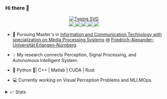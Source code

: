 ### Hi there 👋


<p align="center">
<a href="https://github.com/prajolshrestha">
    <img src="https://readme-typing-svg.demolab.com?font=Georgia&size=18&duration=2500&pause=100&multiline=true&width=550&height=120&lines=PRAJOL+SHRESTHA+%7C+Research+Engineer;Computer+Vision+%7C+Medical+Image+Processing;Multimodel+Signal+Processing;Machine+Learning+%7C+Deep+Learning" alt="Typing SVG" />
</a>

<br>
<a href="https://www.linkedin.com/in/prajolshresthaa/">
    <img src="https://img.shields.io/badge/-Linkedin-blue?style=flat-square&logo=linkedin">
</a>
<a href="mailto:prajolstha9@gmail.com">
    <img src="https://img.shields.io/badge/-Email-red?style=flat-square&logo=gmail&logoColor=white">
</a>
<a href="https://pypi.org/user/prajolshrestha/">
    <img src="https://img.shields.io/badge/PyPi-blue?style=flat-square&logo=pypi&logoColor=white">
</a>    
<a href="https://prajolshrestha.github.io/">
    <img src="https://img.shields.io/badge/Website-green?style=flat-square&logo=pypi&logoColor=white">
</a>   
<a href="https://huggingface.co/prajolshrestha/">
    <img src="https://img.shields.io/badge/HuggingFace-yellow?style=flat-square&logo=pypi&logoColor=white">
</a>   
</br>
</p>

* 📖 Pursuing Master's in [Information and Communication Technology with specialization on Media Processing Systems](https://www.iuk.studium.fau.de/studierende/studienablauf-master/) @ [Friedrich-Alexander-Universität Erlangen-Nürnberg](https://www.iuk.studium.fau.eu/). 

* 💡 My research connects Perception, Signal Processing, and Autonomous Intelligent System.

* 📖 Python 🐍| C++ | Matlab | CUDA | Rust

* 💻 Currently working on Visual Perception Problems and MLLMOps.



<details>
<summary>📈 Stats</summary>
<br>
My Github Stats

![](http://github-profile-summary-cards.vercel.app/api/cards/profile-details?username=prajolshrestha&theme=dracula) 

![](http://github-profile-summary-cards.vercel.app/api/cards/repos-per-language?username=prajolshrestha&theme=dracula) 
![](http://github-profile-summary-cards.vercel.app/api/cards/most-commit-language?username=prajolshrestha&theme=dracula)


<br>
Currently Coding & Listening to:

[![spotify-github-profile](https://spotify-github-profile.vercel.app/api/view?uid=31rqpwjrf2llmeuvvhoytdw6safe&cover_image=true&theme=novatorem&show_offline=true&background_color=121212&interchange=false&bar_color=53b14f&bar_color_cover=false)](https://spotify-github-profile.vercel.app/api/view?uid=31rqpwjrf2llmeuvvhoytdw6safe&redirect=true)
</details>
